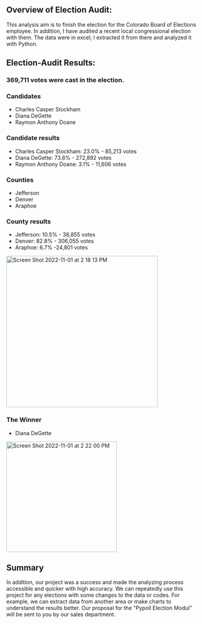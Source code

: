 ## Overview of Election Audit: 
This analysis aim is to finish the election for the Colorado Board of Elections employee. In addition, I have audited a recent local congressional election with them. The data were in excel; I extracted it from there and analyzed it with Python.

## Election-Audit Results: 
### 369,711 votes were cast in the election.

### Candidates
- Charles Casper Stockham
- Diana DeGette
- Raymon Anthony Doane

### Candidate results
- Charles Casper Stockham:  23.0% - 85,213 votes
- Diana DeGette:  73.8% - 272,892 votes 
- Raymon Anthony Doane:  3.1% - 11,606 votes

### Counties
- Jefferson
- Denver
- Araphoe
  
### County results
- Jefferson: 10.5% - 38,855 votes
- Denver: 82.8% - 306,055 votes
- Araphoe: 6.7% -24,801 votes

<img width="400" alt="Screen Shot 2022-11-01 at 2 18 13 PM" src="https://user-images.githubusercontent.com/111788394/199308392-88554825-b125-4f62-b6cf-43fcc3d38114.png">

### The Winner
- Diana DeGette
<img width="292" alt="Screen Shot 2022-11-01 at 2 22 00 PM" src="https://user-images.githubusercontent.com/111788394/199309060-1ba3fe47-da37-4f58-89e6-bac8963d8974.png">

## Summary

In addition, our project was a success and made the analyzing process accessible and quicker with high accuracy. 
We can repeatedly use this project for any elections with some changes to the data or codes. For example, we can extract data from another area or make charts to understand the results better.
Our proposal for the "Pypoll Election Modul" will be sent to you by our sales department.

